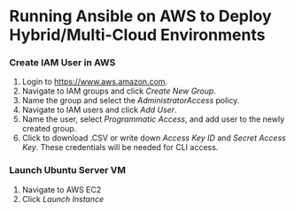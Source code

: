 # Running Ansible on AWS to Deploy Hybrid/Multi-Cloud Environments

### Create IAM User in AWS
1. Login to https://www.aws.amazon.com.
2. Navigate to IAM groups and click *Create New Group*.
3. Name the group and select the *AdministratorAccess* policy.
4. Navigate to IAM users and click *Add User*.
5. Name the user, select *Programmatic Access*, and add user to the newly created group.
6. Click to download .CSV or write down *Access Key ID* and *Secret Access Key*. These credentials will be needed for CLI access.

### Launch Ubuntu Server VM
1. Navigate to AWS EC2
2. Click *Launch Instance* 
